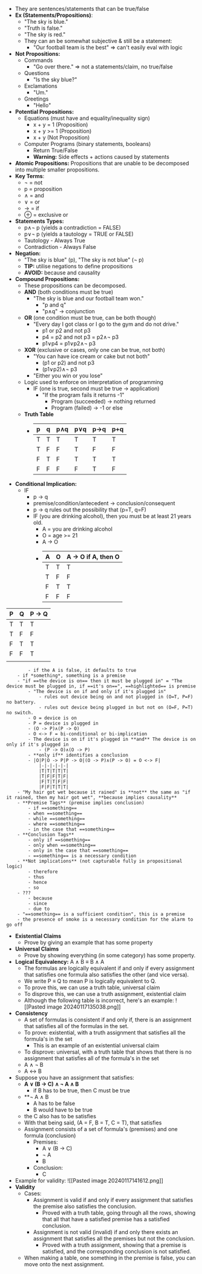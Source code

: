- They are sentences/statements that can be true/false
- **Ex (Statements/Propositions)**:
	- "The sky is blue."
	- "Truth is false."
	- "The sky is red."
	- They can an be somewhat subjective & still be a statement:
		- "Our football team is the best" => can't easily eval with logic
- **Not Propositions:**
	- Commands
		- "Go over there." => not a statements/claim, no true/false
	- Questions
		- "Is the sky blue?"
	- Exclamations
		- "Um."
	- Greetings
		- "Hello"
- **Potential Propositions:**
	- Equations (must have and equality/inequality sign)
		- x + y = 1 (Proposition)
		- x + y >= 1 (Proposition)
		- x + y (Not Proposition)
	- Computer Programs (binary statements, booleans)
		- Return True/False
		- **Warning:** Side effects + actions caused by statements
- **Atomic Propositions:** Propositions that are unable to be decomposed into multiple smaller propositions.
- **Key Terms**:
	- ¬ = not
	- p = proposition
	- ∧ = and
	- ∨ = or
	- -> = if
	- $\oplus$ = exclusive or
- **Statements Types:**
	- p∧¬ p (yields a contradiction = FALSE)
	- p∨¬ p (yields a tautology = TRUE or FALSE)
	- Tautology - Always True
	- Contradiction - Always False
- **Negation:**
	- "The sky is blue" (p), "The sky is not blue" (¬ p)
	- **TIP:** utilise negations to define propositions
	- **AVOID:** because and causality
- **Compound Propositions:**
	- These propositions can be decomposed.
	- **AND** (both conditions must be true)
		- "The sky is blue and our football team won."
			- "p and q"
			- "p∧q" -> conjunction
	- **OR** (one condition must be true, can be both though)
		- "Every day I got class or I go to the gym and do not drive."
			- p1 or p2 and not p3
			- p4 = p2 and not p3 = p2∧¬ p3
			- p1∨p4 = p1∨p2∧¬ p3
	- **XOR** (exclusive or cases, only one can be true, not both)
		- "You can have ice cream or cake but not both"
			- (p1 or p2) and not p3
			- (p1∨p2)∧¬ p3
		- "Either you win or you lose"
	- Logic used to enforce on interpretation of programming
		- IF (one is true, second must be true -> application)
			- "If the program fails it returns -1"
				- Program (succeeded) -> nothing returned
				- Program (failed) -> -1 or else
	- **Truth Table**
		- | p | q | p∧q | p∨q | p->q | p+q |
			|---|---|-----|-----|------|-----|
			| T | T |  T  |  T  |  T   |  T  |
			| T | F |  F  |  T  |  F   |  F  |
			| F | T |  F  |  T  |  T   |  T  |
			| F | F |  F  |  F  |  T   |  F  |
- **Conditional Implication:**
	- IF
		- p -> q
		- premise/condition/antecedent -> conclusion/consequent
		- p -> q rules out the possibility that (p=T, q=F)
		- IF (you are drinking alcohol), then you must be at least 21 years old.
			- A = you are drinking alcohol
			- O = age >= 21
			- A -> O
			- | A | O | A -> O    if A, then O|
				 |---|---|---------------------|
				 |T|T|T|
				 |T|F|F|
				 |F|T|T|
				 |F|F|F|
				 
	
| P | Q | P $\rightarrow$ Q |
| ---- | ---- | ---- |
| T | T | T |
| T | F | F |
| F | T | T |
| F | F | T |
|  |  |  |
			- if the A is false, it defaults to true
		- if *something*, something is a premise
		- "if ==the device is on== then it must be plugged in" = "The device must be plugged in, if ==it's on==", ==highlighted== is premise
			- "The device is on if and only if it's plugged in"
				- rules out device being on and not plugged in (O=T, P=F) no battery.
				- rules out device being plugged in but not on (O=F, P=T) no switch.
			- O = device is on
			- P = device is plugged in
			- (O -> P)∧(P -> O)
			- O <-> F = bi-conditional or bi-implication
			- The device is on if it's plugged in **and** The device is on only if it's plugged in
				- (P -> O)∧(O -> P)
			- **only if** identifies a conclusion
			- |O|P|O -> P|P -> O|(O -> P)∧(P -> O) = O <-> F|
				|-|-|-|-|-|
				|T|T|T|T|T|
				|T|F|F|T|F|
				|F|T|T|F|F|
				|F|F|T|T|T|
		- "My hair got wet because it rained" is **not** the same as "if it rained, then my hair got wet", **because implies causality**
		- **Premise Tags** (premise implies conclusion)
			- if ==something==
			- when ==something==
			- while ==something==
			- where ==something==
			- in the case that ==something==
		- **Conclusion Tags**
			- only if ==something==
			- only when ==something==
			- only in the case that ==something==
			- ==something== is a necessary condition
		- **Not implications** (not capturable fully in propositional logic)
			- therefore
			- thus
			- hence
			- so
		- ???
			- because
			- since
			- due to
		- "==something== is a sufficient condition", this is a premise
		- the presence of smoke is a necessary condition for the alarm to go off
- **Existential Claims**
	- Prove by giving an example that has some property
- **Universal Claims**
	- Prove by showing everything (in some category) has some property.
- **Logical Equivalency:** A $\land$ B $\equiv$ B $\land$ A
	- The formulas are logically equivalent if and only if every assignment that satisfies one formula also satisfies the other (and vice versa).
	- We write P $\equiv$ Q to mean P is logically equivalent to Q.
	- To prove this, we can use a truth table, universal claim
	- To disprove this, we can use a truth assignment, existential claim
	- Although the following table is incorrect, here's an example: ![[Pasted image 20240117135038.png]]
- **Consistency**
	- A set of formulas is consistent if and only if, there is an assignment that satisfies all of the formulas in the set.
	- To prove: existential, with a truth assignment that satisfies all the formula's in the set
		- This is an example of an existential universal claim
	- To disprove: universal, with a truth table that shows that there is no assignment that satisfies all of the formula's in the set
	- A $\land$ $\neg$ B
	- A $\leftrightarrow$ B
- Suppose you have an assignment that satisfies:
	- **A $\lor$ (B $\rightarrow$ C) $\land$ $\neg$ A $\land$ B**
		- if B has to be true, then C must be true
	- **$\neg$ A $\land$ B
		- A has to be false
		- B would have to be true
	- the C also has to be satisfies
	- With that being said, (A = F, B = T, C = T), that satisfies
	- Assignment consists of a set of formula's (premises) and one formula (conclusion)
		- Premises:
			- A $\lor$ (B $\rightarrow$ C)
			- $\neg$ A
			- B
		- Conclusion:
			- C
- Example for validity: ![[Pasted image 20240117141612.png]]
- **Validity**
	- Cases:
		- Assignment is valid if and only if every assignment that satisfies the premise also satisfies the conclusion.
			- Proved with a truth table, going through all the rows, showing that all that have a satisfied premise has a satisfied conclusion.
		- Assignment is not valid (invalid) if and only there exists an assignment that satisfies all the premises but not the conclusion.
			- Proved with a truth assignment, showing that a premise is satisfied, and the corresponding conclusion is not satisfied.
	- When making a table, one something in the premise is false, you can move onto the next assignment.